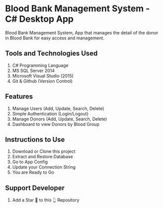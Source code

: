 # Blood Bank Management System - C# Desktop App
Blood Bank Management System, App that manages the detail of the donor in Blood Bank for easy access and management.




## Tools and Technologies Used
1. C# Programming Language
2. MS SQL Server 2014
3. Microsoft Visual Studio (2015)
4. Git & Github (Version Control)

## Features
1. Manage Users (Add, Update, Search, Delete)
2. Simple Authentication (Login/Logout)
3. Manage Donors (Add, Update, Search, Delete)
4. Dashboard to view Donors by Blood Group





## Instructions to Use
1. Download or Clone this project
2. Extract and Restore Database
3. Go to App Config
4. Update your Connection String
5. You are Ready to Go




## Support Developer
1. Add a Star 🌟  to this 👆 Repository




